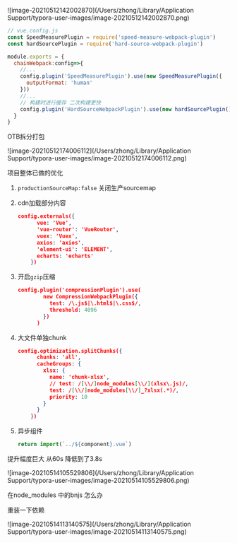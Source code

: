 ![image-20210512142002870](/Users/zhong/Library/Application Support/typora-user-images/image-20210512142002870.png)

```javascript
// vue.config.js
const SpeedMeasurePlugin = require('speed-measure-webpack-plugin')
const hardSourcePlugin = require('hard-source-webpack-plugin')

module.exports = {
  chainWebpack:config=>{
    //...
    config.plugin('SpeedMeasurePlugin').use(new SpeedMeasurePlugin({
      outputFormat: 'human'
    }))
    //...
    // 构建时进行缓存 二次构建更快
    config.plugin('HardSourceWebpackPlugin').use(new hardSourcePlugin())
  }
}
```



OTB拆分打包

![image-20210512174006112](/Users/zhong/Library/Application Support/typora-user-images/image-20210512174006112.png)





项目整体已做的优化

1. `productionSourceMap:false`  关闭生产sourcemap

2. cdn加载部分内容

   ```json
   config.externals({
         vue: 'Vue',
         'vue-router': 'VueRouter',
         vuex: 'Vuex',
         axios: 'axios',
         'element-ui': 'ELEMENT',
         echarts: 'echarts'
       })
   ```

3. 开启`gzip`压缩

   ```json
   config.plugin('compressionPlugin').use(
           new CompressionWebpackPlugin({
             test: /\.js$|\.html$|\.css$/,
             threshold: 4096
           })
         )
   ```

4. 大文件单独chunk

   ```json
   config.optimization.splitChunks({
         chunks: 'all',
         cacheGroups: {
           xlsx: {
             name: 'chunk-xlsx',
             // test: /[\\/]node_modules[\\/](xlsx\.js)/,
             test: /[\\/]node_modules[\\/]_?xlsx(.*)/,
             priority: 10
           }
         }
       })
   ```

5. 异步组件

   ```javascript
   return import(`../${component}.vue`)
   ```



提升幅度巨大 从60s 降低到了3.8s





![image-20210514105529806](/Users/zhong/Library/Application Support/typora-user-images/image-20210514105529806.png)

在node_modules 中的bnjs 怎么办

重装一下依赖

![image-20210514113140575](/Users/zhong/Library/Application Support/typora-user-images/image-20210514113140575.png)